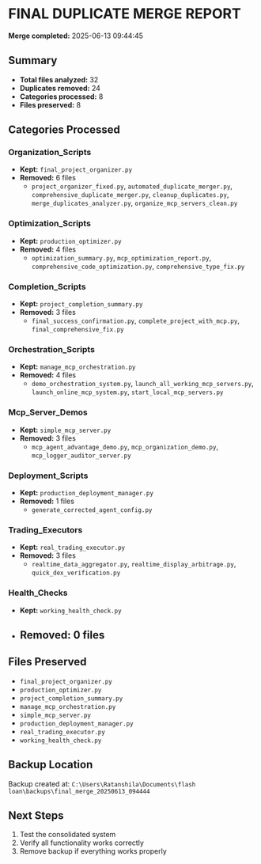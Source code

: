 # FINAL DUPLICATE MERGE REPORT

**Merge completed:** 2025-06-13 09:44:45

## Summary
- **Total files analyzed:** 32
- **Duplicates removed:** 24
- **Categories processed:** 8
- **Files preserved:** 8

## Categories Processed

### Organization_Scripts
- **Kept:** `final_project_organizer.py`
- **Removed:** 6 files
  - `project_organizer_fixed.py`, `automated_duplicate_merger.py`, `comprehensive_duplicate_merger.py`, `cleanup_duplicates.py`, `merge_duplicates_analyzer.py`, `organize_mcp_servers_clean.py`

### Optimization_Scripts
- **Kept:** `production_optimizer.py`
- **Removed:** 4 files
  - `optimization_summary.py`, `mcp_optimization_report.py`, `comprehensive_code_optimization.py`, `comprehensive_type_fix.py`

### Completion_Scripts
- **Kept:** `project_completion_summary.py`
- **Removed:** 3 files
  - `final_success_confirmation.py`, `complete_project_with_mcp.py`, `final_comprehensive_fix.py`

### Orchestration_Scripts
- **Kept:** `manage_mcp_orchestration.py`
- **Removed:** 4 files
  - `demo_orchestration_system.py`, `launch_all_working_mcp_servers.py`, `launch_online_mcp_system.py`, `start_local_mcp_servers.py`

### Mcp_Server_Demos
- **Kept:** `simple_mcp_server.py`
- **Removed:** 3 files
  - `mcp_agent_advantage_demo.py`, `mcp_organization_demo.py`, `mcp_logger_auditor_server.py`

### Deployment_Scripts
- **Kept:** `production_deployment_manager.py`
- **Removed:** 1 files
  - `generate_corrected_agent_config.py`

### Trading_Executors
- **Kept:** `real_trading_executor.py`
- **Removed:** 3 files
  - `realtime_data_aggregator.py`, `realtime_display_arbitrage.py`, `quick_dex_verification.py`

### Health_Checks
- **Kept:** `working_health_check.py`
- **Removed:** 0 files
  - 


## Files Preserved
- `final_project_organizer.py`
- `production_optimizer.py`
- `project_completion_summary.py`
- `manage_mcp_orchestration.py`
- `simple_mcp_server.py`
- `production_deployment_manager.py`
- `real_trading_executor.py`
- `working_health_check.py`

## Backup Location
Backup created at: `C:\Users\Ratanshila\Documents\flash loan\backups\final_merge_20250613_094444`

## Next Steps
1. Test the consolidated system
2. Verify all functionality works correctly
3. Remove backup if everything works properly

